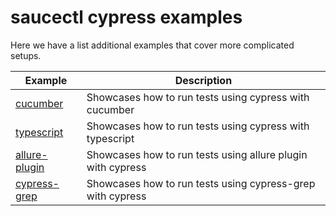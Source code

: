 # saucectl cypress examples

Here we have a list additional examples that cover more complicated setups.

| Example | Description |
| ------- | ----------- |
| [cucumber](cucumber) | Showcases how to run tests using cypress with cucumber |
| [typescript](typescript) | Showcases how to run tests using cypress with typescript |
| [allure-plugin](allure-plugin) | Showcases how to run tests using allure plugin with cypress |
| [cypress-grep](cypress-grep) | Showcases how to run tests using cypress-grep with cypress |
